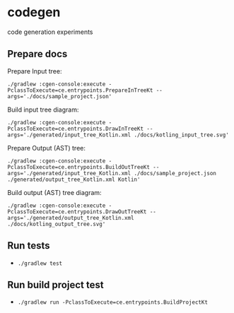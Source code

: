 # codegen
code generation experiments

## Prepare docs
Prepare Input tree:

`./gradlew :cgen-console:execute -PclassToExecute=ce.entrypoints.PrepareInTreeKt --args='./docs/sample_project.json'`
 
Build input tree diagram:

`./gradlew :cgen-console:execute -PclassToExecute=ce.entrypoints.DrawInTreeKt --args='./generated/input_tree_Kotlin.xml ./docs/kotling_input_tree.svg'`

Prepare Output (AST) tree:

`./gradlew :cgen-console:execute -PclassToExecute=ce.entrypoints.BuildOutTreeKt --args='./generated/input_tree_Kotlin.xml ./docs/sample_project.json ./generated/output_tree_Kotlin.xml Kotlin'`

Build output (AST) tree diagram:

`./gradlew :cgen-console:execute -PclassToExecute=ce.entrypoints.DrawOutTreeKt --args='./generated/output_tree_Kotlin.xml ./docs/kotling_output_tree.svg'`


## Run tests
- `./gradlew test`

## Run build project test
- `./gradlew run -PclassToExecute=ce.entrypoints.BuildProjectKt`
